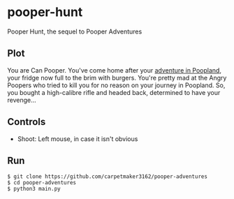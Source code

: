 # pooper-hunt
Pooper Hunt, the sequel to Pooper Adventures

## Plot

You are Can Pooper. You've come home after your [adventure in Poopland](https://github.com/carpetmaker3162/pooper-adventures), your fridge now full to the brim with burgers. You're pretty mad at the Angry Poopers who tried to kill you for no reason on your journey in Poopland. So, you bought a high-calibre rifle and headed back, determined to have your revenge...

## Controls

- Shoot: Left mouse, in case it isn't obvious

## Run

```
$ git clone https://github.com/carpetmaker3162/pooper-adventures
$ cd pooper-adventures
$ python3 main.py
```
